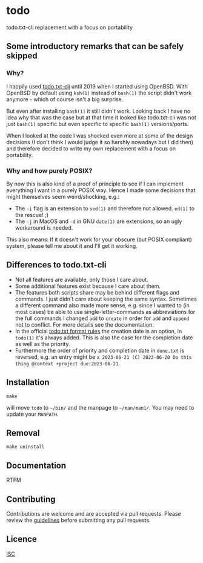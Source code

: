 # todo

todo.txt-cli replacement with a focus on portability

## Some introductory remarks that can be safely skipped

### Why?
I happily used [todo.txt-cli](https://github.com/todotxt/todo.txt-cli) until 2019 when I started using OpenBSD.
With OpenBSD by default using `ksh(1)` instead of `bash(1)` the script didn't work anymore - which of course isn't a big surprise.

But even after installing `bash(1)` it still didn't work. Looking back I have no idea why that was the case but at that time it looked like todo.txt-cli was not just `bash(1)` specific but even specific to specific `bash(1)` versions/ports.

When I looked at the code I was shocked even more at some of the design decisions (I don't think I would judge it so harshly nowadays but I did then) and therefore decided to write my own replacement with a focus on portability.

### Why and how purely POSIX?
By now this is also kind of a proof of principle to see if I can implement everything I want in a purely POSIX way.
Hence I made some decisions that might themselves seem weird/shocking, e.g.:
- The `-i` flag is an extension to `sed(1)` and therefore not allowed. `ed(1)` to the rescue! ;)
- The `-j` in MacOS and `-d` in GNU `date(1)` are extensions, so an ugly workaround is needed.

This also means: If it doesn't work for your obscure (but POSIX compliant) system, please tell me about it and I'll get it working.

## Differences to todo.txt-cli
- Not all features are available, only those I care about.
- Some additional features exist because I care about them.
- The features both scripts share may be behind different flags and commands. I just didn't care about keeping the same syntax. Sometimes a different command also made more sense, e.g. since I wanted to (in most cases) be able to use single-letter-commands as abbreviations for the full commands I changed `add` to `create` in order for `add` and `append` not to conflict. For more details see the documentation.
- In the official [todo.txt format rules](https://github.com/todotxt/todo.txt#todotxt-format-rules) the creation date is an option, in `todo(1)` it's always added. This is also the case for the completion date as well as the priority.
- Furthermore the order of priority and completion date in `done.txt` is reversed, e.g. an entry might be `x 2023-06-21 (C) 2023-06-20 Do this thing @context +project due:2023-06-21`.

## Installation

```shell
make
```
will move `todo` to `~/bin/` and the manpage to `~/man/man1/`.
You may need to update your `MANPATH`.

## Removal

```shell
make uninstall
```

## Documentation

RTFM

## Contributing

Contributions are welcome and are accepted via pull requests. Please review the [guidelines](https://github.com/sqrtiswap/todo/blob/main/CONTRIBUTING.md) before submitting any pull requests.

## Licence
[ISC](https://opensource.org/licenses/ISC)

